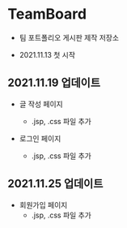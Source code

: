 # TeamBoard
+ 팀 포트폴리오 게시판 제작 저장소

+ 2021.11.13 첫 시작


## 2021.11.19 업데이트

+ 글 작성 페이지 
  + .jsp, .css 파일 추가 
  
+ 로그인 페이지 
   + .jsp, .css 파일 추가


## 2021.11.25 업데이트

+ 회원가입 페이지
  + .jsp, .css 파일 추가
